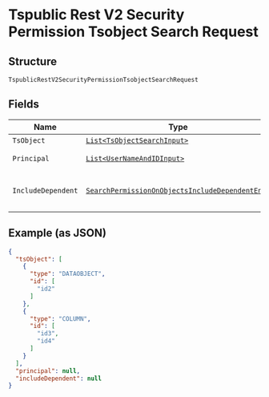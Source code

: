 
# Tspublic Rest V2 Security Permission Tsobject Search Request

## Structure

`TspublicRestV2SecurityPermissionTsobjectSearchRequest`

## Fields

| Name | Type | Tags | Description | Getter | Setter |
|  --- | --- | --- | --- | --- | --- |
| `TsObject` | [`List<TsObjectSearchInput>`](../../doc/models/ts-object-search-input.md) | Required | A JSON Array of GUIDs and type of metadata object. | List<TsObjectSearchInput> getTsObject() | setTsObject(List<TsObjectSearchInput> tsObject) |
| `Principal` | [`List<UserNameAndIDInput>`](../../doc/models/user-name-and-id-input.md) | Optional | A JSON array of principal names or GUIDs. When both are given then id is considered. | List<UserNameAndIDInput> getPrincipal() | setPrincipal(List<UserNameAndIDInput> principal) |
| `IncludeDependent` | [`SearchPermissionOnObjectsIncludeDependentEnum`](../../doc/models/search-permission-on-objects-include-dependent-enum.md) | Optional | When this field is set to true, the API response includes the permission details for the dependent objects<br>**Default**: `SearchPermissionOnObjectsIncludeDependentEnum.ENUM_FALSE` | SearchPermissionOnObjectsIncludeDependentEnum getIncludeDependent() | setIncludeDependent(SearchPermissionOnObjectsIncludeDependentEnum includeDependent) |

## Example (as JSON)

```json
{
  "tsObject": [
    {
      "type": "DATAOBJECT",
      "id": [
        "id2"
      ]
    },
    {
      "type": "COLUMN",
      "id": [
        "id3",
        "id4"
      ]
    }
  ],
  "principal": null,
  "includeDependent": null
}
```

